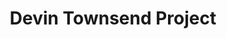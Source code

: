 ---
title: "Devin Townsend Project"
summary: "Rock/metal project of . It was founded in 2009, when Townsend returned from a two-year hiatus and announced plans for a four-album series called Devin Townsend Project. Each of the albums represented a different style: progressive/blues rock, alternative rock, technical/progressive metal and new age/ambient, respectively. Each of the albums also featured a different line-up of musicians. After the four original albums, Townsend decided to continue working under the Devin Townsend Project name and released the fifth album in 2012. The varying line-up of the project stabilized and mostly consisted of members of Townsend's previous band . Following the 2016 album and subsequent tour, Townsend announced in January 2018 that he is retiring the moniker to focus on other projects."
slug: "devin-townsend-project"
image: "devin-townsend-project.jpg"
apple_music_artist_url: "https://music.apple.com/gb/artist/devin-townsend-project/337438756"
wikipedia_url: "none"
---